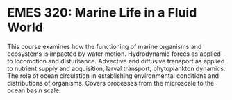 # EMES 320: Marine Life in a Fluid World

This course examines how the functioning of marine organisms and ecosystems is impacted by water motion. Hydrodynamic forces as applied to locomotion and disturbance. Advective and diffusive transport as applied to nutrient supply and acquisition, larval transport, phytoplankton dynamics. The role of ocean circulation in establishing environmental conditions and distributions of organisms. Covers processes from the microscale to the ocean basin scale.